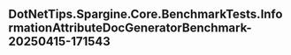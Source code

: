 ## DotNetTips.Spargine.Core.BenchmarkTests.InformationAttributeDocGeneratorBenchmark-20250415-171543
